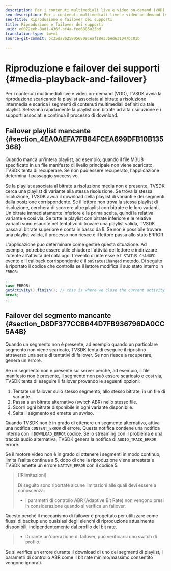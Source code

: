 ```yaml
---
description: Per i contenuti multimediali live e video on-demand (VOD), TVSDK avvia la riproduzione scaricando la playlist associata al bitrate a risoluzione intermedia e scarica i segmenti di contenuti multimediali definiti da tale playlist. Seleziona rapidamente la playlist con bitrate ad alta risoluzione e i supporti associati e continua il processo di download.
seo-description: Per i contenuti multimediali live e video on-demand (VOD), TVSDK avvia la riproduzione scaricando la playlist associata al bitrate a risoluzione intermedia e scarica i segmenti di contenuti multimediali definiti da tale playlist. Seleziona rapidamente la playlist con bitrate ad alta risoluzione e i supporti associati e continua il processo di download.
seo-title: Riproduzione e failover dei supporti
title: Riproduzione e failover dei supporti
uuid: e0072eeb-8ad1-436f-bf4a-fee6885a25bd
translation-type: tm+mt
source-git-commit: bc35da8b258056809ceaf18e33bed631047bc81b

---
```



# Riproduzione e failover dei supporti {#media-playback-and-failover}

Per i contenuti multimediali live e video on-demand (VOD), TVSDK avvia la riproduzione scaricando la playlist associata al bitrate a risoluzione intermedia e scarica i segmenti di contenuti multimediali definiti da tale playlist. Seleziona rapidamente la playlist con bitrate ad alta risoluzione e i supporti associati e continua il processo di download.

## Failover playlist mancante {#section_4EA0AEFA7FB84FCEA699DFB10B135368}

Quando manca un&#39;intera playlist, ad esempio, quando il file M3U8 specificato in un file manifesto di livello principale non viene scaricato, TVSDK tenta di recuperare. Se non può essere recuperato, l&#39;applicazione determina il passaggio successivo.

Se la playlist associata al bitrate a risoluzione media non è presente, TVSDK cerca una playlist di variante alla stessa risoluzione. Se trova la stessa risoluzione, TVSDK avvia il download della playlist di varianti e dei segmenti dalla posizione corrispondente. Se il lettore non trova la stessa playlist di risoluzione, cercherà di scorrere altre playlist con bitrate e le loro varianti. Un bitrate immediatamente inferiore è la prima scelta, quindi la relativa variante e così via. Se tutte le playlist con bitrate inferiore e le relative varianti sono esaurite nel tentativo di trovare una playlist valida, TVSDK passa al bitrate superiore e conta in basso da lì. Se non è possibile trovare una playlist valida, il processo non riesce e il lettore passa allo stato ERROR.

L&#39;applicazione può determinare come gestire questa situazione. Ad esempio, potrebbe essere utile chiudere l&#39;attività del lettore e indirizzare l&#39;utente all&#39;attività del catalogo. L’evento di interesse è l’ `STATUS_CHANGED` evento e il callback corrispondente è il `onStatusChanged` metodo. Di seguito è riportato il codice che controlla se il lettore modifica il suo stato interno in `ERROR`:

```java
... 
case ERROR: 
getActivity().finish(); // this is where we close the current activity (the Player activity) 
break; 
...
```

## Failover del segmento mancante {#section_D8DF377CCB644D7FB936796DA0CC5A4B}

Quando un segmento non è presente, ad esempio quando un particolare segmento non viene scaricato, TVSDK tenta di eseguire il ripristino attraverso una serie di tentativi di failover. Se non riesce a recuperare, genera un errore.

Se un segmento non è presente sul server perché, ad esempio, il file manifesto non è presente, il segmento non può essere scaricato e così via, TVSDK tenta di eseguire il failover provando le seguenti opzioni:

1. Tentate un failover sullo stesso segmento, allo stesso bitrate, in un file di variante.
1. Passa a un bitrate alternativo (switch ABR) nello stesso file.
1. Scorri ogni bitrate disponibile in ogni variante disponibile.
1. Salta il segmento ed emette un avviso.

Quando TVSDK non è in grado di ottenere un segmento alternativo, attiva una notifica `CONTENT_ERROR` di errore. Questa notifica contiene una notifica interna con il `DOWNLOAD_ERROR` codice. Se lo streaming con il problema è una traccia audio alternativa, TVSDK genera la notifica di `AUDIO_TRACK_ERROR` errore.

Se il motore video non è in grado di ottenere i segmenti in modo continuo, limita l’salita continua a 5, dopo di che la riproduzione viene arrestata e TVSDK emette un errore `NATIVE_ERROR` con il codice 5.

>[!Rlimitazioni]
>
>Di seguito sono riportate alcune limitazioni alle quali devi essere a conoscenza:
>* I parametri di controllo ABR (Adaptive Bit Rate) non vengono presi in considerazione quando si verifica un failover.
>
>  
Questo perché il meccanismo di failover è progettato per utilizzare come flussi di backup uno qualsiasi degli elenchi di riproduzione attualmente disponibili, indipendentemente dal profilo del bit rate.
>* Durante un&#39;operazione di failover, può verificarsi uno switch di profilo.
>
>  
Se si verifica un errore durante il download di uno dei segmenti di playlist, i parametri di controllo ABR come il bit rate minimo/massimo consentito vengono ignorati.